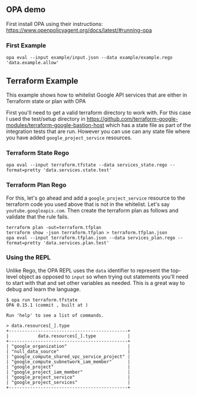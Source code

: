 ## OPA demo

First install OPA using their instructions: https://www.openpolicyagent.org/docs/latest/#running-opa



### First Example

```
opa eval --input example/input.json --data example/example.rego 'data.example.allow'
```

## Terraform Example

This example shows how to whitelist Google API services that are either in Terraform state or plan with OPA

First you'll need to get a valid terraform directory to work with. For this case I used the test/setup directory
in https://github.com/terraform-google-modules/terraform-google-bastion-host which has a state file as part of
the integration tests that are run. However you can use can any state file where you have added `google_project_service`
resources.

### Terraform State Rego

```
opa eval --input terraform.tfstate --data services_state.rego --format=pretty 'data.services.state.test'
```


### Terraform Plan Rego

For this, let's go ahead and add a `google_project_service` resource to the terraform code you used above
that is not in the whitelist. Let's say `youtube.googleapis.com`. Then create the terraform plan as follows
and validate that the rule fails.

```
terraform plan -out=terraform.tfplan
terraform show -json terraform.tfplan > terraform.tfplan.json
opa eval --input terraform.tfplan.json --data services_plan.rego --format=pretty 'data.services.plan.test'
```

### Using the REPL

Unlike Rego, the OPA REPL uses the `data` identifier to represent the top-level object as opposed to `input`
so when trying out statements you'll need to start with that and set other variables as needed. This is a
great way to debug and learn the language.

```
$ opa run terraform.tfstate
OPA 0.15.1 (commit , built at )

Run 'help' to see a list of commands.

> data.resources[_].type
+---------------------------------------------+
|           data.resources[_].type            |
+---------------------------------------------+
| "google_organization"                       |
| "null_data_source"                          |
| "google_compute_shared_vpc_service_project" |
| "google_compute_subnetwork_iam_member"      |
| "google_project"                            |
| "google_project_iam_member"                 |
| "google_project_service"                    |
| "google_project_services"                   |
+---------------------------------------------+
```
